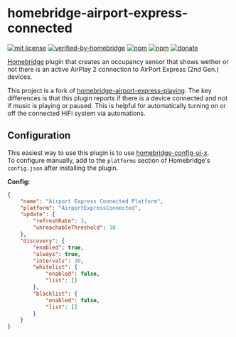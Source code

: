 # homebridge-airport-express-connected

[![mit license](https://badgen.net/badge/license/MIT/red)](https://github.com/maxileith/homebridge-airport-express-connected/blob/master/LICENSE)
[![verified-by-homebridge](https://badgen.net/badge/homebridge/verified/purple)](https://github.com/homebridge/homebridge/wiki/Verified-Plugins)
[![npm](https://img.shields.io/npm/v/homebridge-airport-express-connected)](https://www.npmjs.com/package/homebridge-airport-express-connected)
[![npm](https://badgen.net/npm/dt/homebridge-airport-express-connected)](https://www.npmjs.com/package/homebridge-airport-express-connected)
[![donate](https://badgen.net/badge/donate/paypal/91BE09)](https://www.paypal.me/maxileith)

[Homebridge](https://github.com/homebridge/homebridge) plugin that creates an occupancy sensor that shows wether or not there is an active AirPlay 2 connection to AirPort Express (2nd Gen.) devices.

This project is a fork of [homebridge-airport-express-playing](https://github.com/apexad/homebridge-airport-express-playing). The key differences is that this plugin reports if there is a device connected and not if music is playing or paused. This is helpful for automatically turning on or off the connected HiFi system via automations.

## Configuration
This easiest way to use this plugin is to use [homebridge-config-ui-x](https://www.npmjs.com/package/homebridge-config-ui-x).  
To configure manually, add to the `platforms` section of Homebridge's `config.json` after installing the plugin.

**Config:**
```json
{
    "name": "Airport Express Connected Platform",
    "platform": "AirportExpressConnected",
    "update": {
        "refreshRate": 3,
        "unreachableThreshold": 30
    },
    "discovery": {
        "enabled": true,
        "always": true,
        "intervals": 30,
        "whitelist": {
            "enabled": false,
            "list": []
        },
        "blacklist": {
            "enabled": false,
            "list": []
        }
    }
}
```
